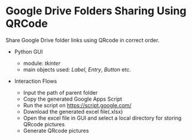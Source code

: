 # Google Drive Folders Sharing Using QRCode
Share Google Drive folder links using QRcode in correct order.

- Python GUI

  - module: *tkinter*
  - main objects used: *Label*, *Entry*, *Button* etc.

- Interaction Flows

  - Input the path of parent folder
  - Copy the generated Google Apps Script
  - Run the script on https://script.google.com/ 
  - Download the generated excel file(.xlsx)
  - Open the excel file in GUI and select a local directory for storing QRcode pictures
  - Generate QRcode pictures

